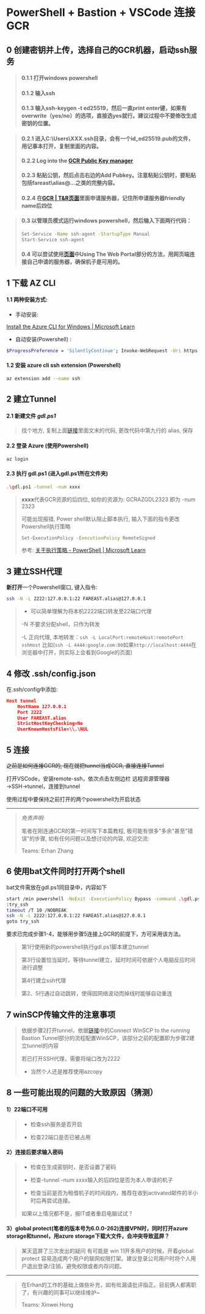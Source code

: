 # PowerShell + Bastion + VSCode 连接GCR

## 0 创建密钥并上传，选择自己的GCR机器，启动ssh服务
> #### 0.1.1 打开windows powershell
> #### 0.1.2 输入ssh
>#### 0.1.3 输入ssh-keygen -t ed25519，然后一直print enter键，如果有 overwrite（yes/no）的选项，直接选yes就行。建议过程中不要修改生成密钥的位置。

> #### 0.2.1 进入C:\Users\XXX\.ssh目录，会有一个id_ed25519.pub的文件，用记事本打开，复制里面的内容。
> #### 0.2.2 Log into the [GCR Public Key manager](https://aka.ms/gcrssh/)
> #### 0.2.3 粘贴公钥，然后点击右边的Add Pubkey。注意粘贴公钥时，要粘贴包括fareast\alias@...之类的完整内容。
> #### 0.2.4 在[GCR | T&R页面](http://gcr-reservations/default.aspx)里面申请服务器，记住所申请服务器friendly name后四位

> #### 0.3 以管理员模式运行windows powershell，然后输入下面两行代码：
> ````bash
> Set-Service -Name ssh-agent -StartupType Manual 
> Start-Service ssh-agent
> ````
> #### 0.4 可以尝试使用[页面](https://dev.azure.com/msresearch/GCR/_wiki/wikis/GCR.wiki/6627/GCR-Bastion?anchor=using-the-web-portal)中Using The Web Portal部分的方法，用网页端连接自己申请的服务器，确保机子是可用的。

## 1 下载 AZ CLI

#### 1.1 两种安装方式:

- 手动安装:

[Install the Azure CLI for Windows | Microsoft Learn](https://learn.microsoft.com/en-us/cli/azure/install-azure-cli-windows?tabs=azure-cli)

- 自动安装(Powershell) :

```bash
$ProgressPreference = 'SilentlyContinue'; Invoke-WebRequest -Uri https://aka.ms/installazurecliwindows -OutFile .\AzureCLI.msi; Start-Process msiexec.exe -Wait -ArgumentList '/I AzureCLI.msi /quiet'; rm .\AzureCLI.msi
```



#### 1.2 安装 azure cli ssh extension (Powershell)

```bash
az extension add --name ssh
```





## 2 建立Tunnel

#### 2.1 新建文件 *gdl.ps1*

> 找个地方, 复制上面[链接](https://dev.azure.com/msresearch/GCR/_wiki/wikis/GCR.wiki/6657/GCR-Bastion-Auto-Connect-script-with-Powershell)里面文末的代码, 更改代码中第九行的 alias, 保存

#### 2.2  登录 Azure (使用Powershell)

```bash
az login
```

#### 2.3 执行 gdl.ps1 (进入gdl.ps1所在文件夹)

```bash
.\gdl.ps1 -tunnel -num xxxx
```

> **xxxx**代表GCR资源的后四位, 如你的资源为: GCRAZGDL2323 即为 -num 2323
>
> 可能出现报错, Power shell默认阻止脚本执行, 输入下面的指令更改Powershell执行策略
>
> ```bash
> Set-ExecutionPolicy -ExecutionPolicy RemoteSigned
> ```
>
> 参考: [关于执行策略 - PowerShell | Microsoft Learn](https://learn.microsoft.com/zh-cn/powershell/module/microsoft.powershell.core/about/about_execution_policies?view=powershell-7.3)



## 3 建立SSH代理

**新打开**一个Powershell窗口, 键入指令:

```bash
ssh -N -L 2222:127.0.0.1:22 FAREAST.alias@127.0.0.1 
```

> - 可以简单理解为将本机2222端口转发至22端口代理
>
> -N  不要求分配shell，只作为转发
>
> -L   正向代理, 本地转发：`ssh -L LocalPort:remoteHost:remotePort sshHost`
> 比如(`ssh -L 4444:google.com:80`如果`http://localhost:4444`在浏览器中打开，则实际上会看到Google的页面)



## 4 修改 .ssh/config.json

在.ssh/config中添加:

```json
Host tunnel
    HostName 127.0.0.1
    Port 2222
    User FAREAST.alias
    StrictHostKeyChecking=No
    UserKnownHostsFile=\\.\NUL
```



## 5 连接

~~之前是如何连接GCR的, 现在就把tunnel当成GCR, 直接连接Tunnel~~

打开VSCode，安装remote-ssh，依次点击左侧边栏 远程资源管理器→SSH→tunnel，连接到tunnel

使用过程中要保持之前打开的两个powershell为开启状态

---

> *免责声明:*
>
> 笔者在刚连通GCR的第一时间写下本篇教程, 极可能有很多"多余"甚至"错误"的步骤, 如有任何问题以及想讨论的内容, 欢迎交流:
>
> Teams: Erhan Zhang



## 6 使用bat文件同时打开两个shell
bat文件需放在gdl.ps1同目录中，内容如下
```bash
start /min powershell -NoExit -ExecutionPolicy Bypass -command .\gdl.ps1 -tunnel -num xxxx
:try_ssh
timeout /T 10 /NOBREAK
ssh -N -L 2222:127.0.0.1:22 FAREAST.alias@127.0.0.1
goto try_ssh
```
要求已完成步骤1-4，能够用步骤5连接上GCR的前提下，方可采用该方法。
> 第1行使用新的powershell执行gdl.ps1脚本建立tunnel
> 
> 第3行设置恰当延时，等待tunnel建立，延时时间可依据个人电脑反应时间进行调整
> 
> 第4行建立ssh代理
> 
> 第2、5行通过自动跳转，使得因网络波动而掉线时能够自动重连



## 7 winSCP传输文件的注意事项
> 依据步骤2打开tunnel，依据[链接](https://dev.azure.com/msresearch/GCR/_wiki/wikis/GCR.wiki/6684/Copy-file-to-your-GCR-sandbox-from-your-local-computer-using-WinSCP)中的Connect WinSCP to the running Bastion Tunnel部分的流程配置WinSCP，该部分之前的配置即为步骤2建立tunnel的内容
> 
> 若已打开SSH代理，需要将端口改为2222
> 
>- 当然个人还是推荐使用azcopy

## 8 一些可能出现的问题的大致原因（猜测）
#### 1）22端口不可用
>- 检查ssh服务是否开启
>
>- 检查22端口是否已被占用

#### 2）连接后要求输入密码
>- 检查在生成密钥时，是否设置了密码
>
>- 检查-tunnel -num xxxx输入的后四位是否为本人申请的机子
>
>- 检查当前是否为租借机子的时间段内，推荐在收到activated邮件的半小时后再尝试连接。
>
> 如果以上情况都不是，报IT或者重启电脑试试？

#### 3）global protect(笔者的版本号为6.0.0-262)连接VPN时，同时打开azure storage和tunnel，用azure storage下载大文件，会冲突导致蓝屏？
> 某天蓝屏了三次发出的疑问
> 有可能是 win 11开多用户的时候，开着global protect 容易造成两个用户的联网权限打架。建议登录公司用户时将个人用户退出登录/注销，避免权限或者内存问题。

---

> 在Erhan的工作的基础上做些补充，如有纰漏请批评指正。目前俩人都离职了，有兴趣的同事可以继续维护~
> 
> Teams: Xinwei Hong


